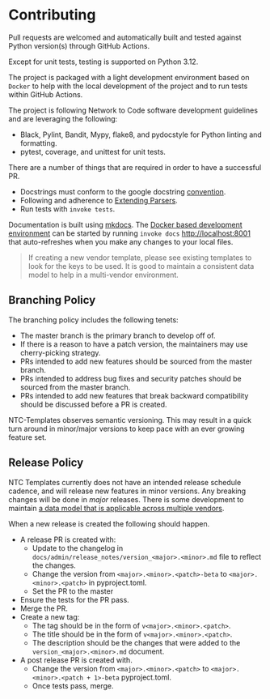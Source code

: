 # Contributing

Pull requests are welcomed and automatically built and tested against Python version(s) through GitHub Actions. 

Except for unit tests, testing is supported on Python 3.12.

The project is packaged with a light development environment based on `Docker` to help with the local development of the project and to run tests within  GitHub Actions.

The project is following Network to Code software development guidelines and are leveraging the following:

- Black, Pylint, Bandit, Mypy, flake8, and pydocstyle for Python linting and formatting.
- pytest, coverage, and unittest for unit tests.

There are a number of things that are required in order to have a successful PR.

- Docstrings must conform to the google docstring [convention](https://google.github.io/styleguide/pyguide.html#381-docstrings).
- Following and adherence to [Extending Parsers](dev_parser.md).
- Run tests with `invoke tests`.

Documentation is built using [mkdocs](https://www.mkdocs.org/). The [Docker based development environment](dev_environment.md#docker-development-environment) can be started by running `invoke docs` [http://localhost:8001](http://localhost:8001) that auto-refreshes when you make any changes to your local files.

> If creating a new vendor template, please see existing templates to look for the keys to be used. It is good to maintain a consistent data model to help in a multi-vendor environment.
## Branching Policy

The branching policy includes the following tenets:

- The master branch is the primary branch to develop off of.
- If there is a reason to have a patch version, the maintainers may use cherry-picking strategy.
- PRs intended to add new features should be sourced from the master branch.
- PRs intended to address bug fixes and security patches should be sourced from the master branch.
- PRs intended to add new features that break backward compatibility should be discussed before a PR is created.

NTC-Templates observes semantic versioning. This may result in a quick turn around in minor/major versions to keep pace with an ever growing feature set.

## Release Policy

NTC Templates currently does not have an intended release schedule cadence, and will release new features in minor versions. Any breaking changes will be done in _major_ releases. There is some development to maintain [a data model that is applicable across multiple vendors](data_model.md).

When a new release is created the following should happen.

- A release PR is created with:
    - Update to the changelog in `docs/admin/release_notes/version_<major>.<minor>.md` file to reflect the changes.
    - Change the version from `<major>.<minor>.<patch>-beta` to `<major>.<minor>.<patch>` in pyproject.toml.
    - Set the PR to the master
- Ensure the tests for the PR pass.
- Merge the PR.
- Create a new tag:
    - The tag should be in the form of `v<major>.<minor>.<patch>`.
    - The title should be in the form of `v<major>.<minor>.<patch>`.
    - The description should be the changes that were added to the `version_<major>.<minor>.md` document.
- A post release PR is created with.
    - Change the version from `<major>.<minor>.<patch>` to `<major>.<minor>.<patch + 1>-beta` pyproject.toml.
    - Once tests pass, merge.
